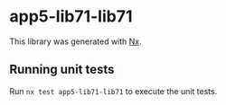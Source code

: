 # app5-lib71-lib71

This library was generated with [Nx](https://nx.dev).

## Running unit tests

Run `nx test app5-lib71-lib71` to execute the unit tests.
